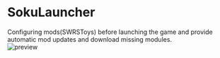 # SokuLauncher

Configuring mods(SWRSToys) before launching the game and provide automatic mod updates and download missing modules.  
![preview](https://soku.latte.today/preview.webp)